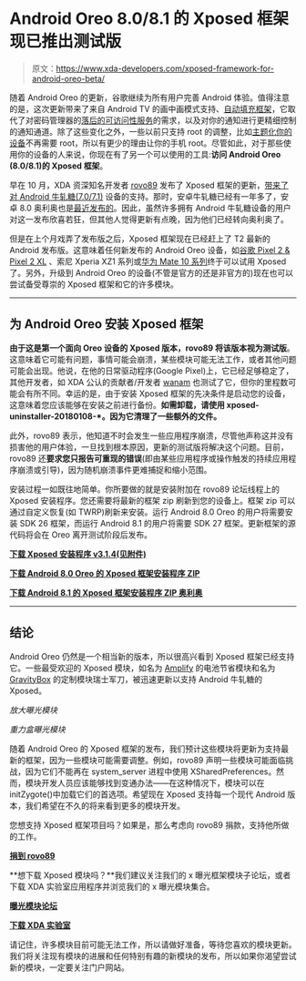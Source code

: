 # Android Oreo 8.0/8.1 的 Xposed 框架现已推出测试版

> 原文：<https://www.xda-developers.com/xposed-framework-for-android-oreo-beta/>

随着 Android Oreo 的更新，谷歌继续为所有用户完善 Android 体验。值得注意的是，这次更新带来了来自 Android TV 的画中画模式支持、[自动填充框架](https://www.xda-developers.com/android-os-autofill-framework-will-finally-resolve-a-long-standing-lag-issue-with-password-managers/)，它取代了对密码管理器的[落后的可访问性服务](https://www.xda-developers.com/working-as-intended-an-exploration-into-androids-accessibility-lag/)的需求，以及对你的通知进行更精细控制的通知通道。除了这些变化之外，一些以前只支持 root 的调整，比如[主题化你的设备](https://www.xda-developers.com/custom-themes-android-oreo-substratum/)不再需要 root，所以有更少的理由让你的手机 root。尽管如此，对于那些使用你的设备的人来说，你现在有了另一个可以使用的工具:**访问 Android Oreo (8.0/8.1)的 Xposed 框架**。

早在 10 月，XDA 资深知名开发者 [rovo89](https://forum.xda-developers.com/member.php?u=4419114) 发布了 Xposed 框架的更新，[带来了对 Android 牛轧糖(7.0/7.1)](https://www.xda-developers.com/official-xposed-framework-android-nougat/) 设备的支持。那时，安卓牛轧糖已经有一年多了，安卓 8.0 奥利奥也是[最近发布的](https://www.xda-developers.com/android-8-0-oreo-google-released/)。因此，虽然许多拥有 Android 牛轧糖设备的用户对这一发布欣喜若狂，但其他人觉得更新有点晚，因为他们已经转向奥利奥了。

但是在上个月戏弄了发布版之后，Xposed 框架现在已经赶上了 T2 最新的 Android 发布版。这意味着任何新发布的 Android Oreo 设备，如[谷歌 Pixel 2 & Pixel 2 XL](https://www.xda-developers.com/google-pixel-2-xl-announced-price/) 、索尼 Xperia XZ1 系列或[华为 Mate 10 系列](https://www.xda-developers.com/huawei-mate-10-pro-porsche-official/)终于可以试用 Xposed 了。另外，升级到 Android Oreo 的设备(不管是官方的还是非官方的)现在也可以尝试备受尊崇的 Xposed 框架和它的许多模块。

* * *

## 为 Android Oreo 安装 Xposed 框架

**由于这是第一个面向 Oreo 设备的 Xposed 版本，rovo89 将该版本视为测试版**。这意味着它可能有问题，事情可能会崩溃，某些模块可能无法工作，或者其他问题可能会出现。他说，在他的日常驱动程序(Google Pixel)上，它已经足够稳定了，其他开发者，如 XDA 公认的贡献者/开发者 [wanam](https://forum.xda-developers.com/member.php?u=3562083) 也测试了它，但你的里程数可能会有所不同。幸运的是，由于安装 Xposed 框架的先决条件是启动您的设备，这意味着您应该能够在安装之前进行备份。**如需卸载，请使用 xposed-uninstaller-20180108-*。因为它清理了一些额外的文件。**

此外，rovo89 表示，他知道不时会发生一些应用程序崩溃，尽管他声称这并没有损害他的用户体验，一旦找到根本原因，更新的测试版将解决这个问题。目前，rovo89 还**要求您只报告可重现的错误**(即由某些应用程序或操作触发的持续应用程序崩溃或引导)，因为随机崩溃事件更难捕捉和缩小范围。

安装过程一如既往地简单。你所要做的就是安装附加在 rovo89 论坛线程上的 Xposed 安装程序。您还需要将最新的框架 zip 刷新到您的设备上。框架 zip 可以通过自定义恢复(如 TWRP)刷新来安装。运行 Android 8.0 Oreo 的用户将需要安装 SDK 26 框架，而运行 Android 8.1 的用户将需要 SDK 27 框架。更新框架的源代码将会在 Oreo 离开测试阶段后发布。

[**下载 Xposed 安装程序 v3.1.4(见附件)**](https://forum.xda-developers.com/showthread.php?t=3034811)

[**下载 Android 8.0 Oreo 的 Xposed 框架安装程序 ZIP**](http://dl-xda.xposed.info/framework/sdk26)

[**下载 Android 8.1 的 Xposed 框架安装程序 ZIP 奥利奥**](http://dl-xda.xposed.info/framework/sdk27)

* * *

## 结论

Android Oreo 仍然是一个相当新的版本，所以很高兴看到 Xposed 框架已经支持它。一些最受欢迎的 Xposed 模块，如名为 [Amplify](https://www.xda-developers.com/amplify-xposed-module-block-wakelocks-save-battery/) 的电池节省模块和名为 [GravityBox](https://www.xda-developers.com/gravitybox-xposed-module-nougat/) 的定制模块瑞士军刀，被迅速更新以支持 Android 牛轧糖的 Xposed。

*放大曝光模块*

*重力盒曝光模块*

随着 Android Oreo 的 Xposed 框架的发布，我们预计这些模块将更新为支持最新的框架，因为一些模块可能需要调整。例如，rovo89 声明一些模块可能面临挑战，因为它们不能再在 system_server 进程中使用 XSharedPreferences。然而，模块开发人员应该能够找到变通办法——在这种情况下，模块可以在 initZygote()中加载它们的首选项。希望现在 Xposed 支持每一个现代 Android 版本，我们希望在不久的将来看到更多的模块开发。

您想支持 Xposed 框架项目吗？如果是，那么考虑向 rovo89 捐款，支持他所做的工作。

[**捐到 rovo89**](http://repo.xposed.info/donate)

**想下载 Xposed 模块吗？**我们建议关注我们的 x 曝光框架模块子论坛，或者下载 XDA 实验室应用程序并浏览我们的 x 曝光模块集合。

[**曝光模块论坛**](https://forum.xda-developers.com/xposed/modules)

[**下载 XDA 实验室**](https://www.xda-developers.com/xda-labs/)

请记住，许多模块目前可能无法工作，所以请做好准备，等待您喜欢的模块更新。我们将关注现有模块的进展和任何特别有趣的新模块的发布，所以如果你渴望尝试新的模块，一定要关注门户网站。